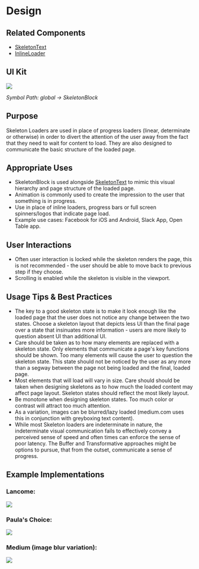 # Design

## Related Components

- [SkeletonText](#!/SkeletonText)
- [InlineLoader](#!/InlineLoader)

## UI Kit

![](../../assets/images/components/skeleton-block/skeletonblock-uikit.png)

*Symbol Path: global -> SkeletonBlock*

## Purpose

Skeleton Loaders are used in place of progress loaders (linear, determinate or otherwise) in order to divert the attention of the user away from the fact that they need to wait for content to load. They are also designed to communicate the basic structure of the loaded page.

## Appropriate Uses

- SkeletonBlock is used alongside [SkeletonText](#!/SkeletonText) to mimic this visual hierarchy and page structure of the loaded page.
- Animation is commonly used to create the impression to the user that something is in progress.
- Use in place of inline loaders, progress bars or full screen spinners/logos that indicate page load.
- Example use cases: Facebook for iOS and Android, Slack App, Open Table app.

## User Interactions

- Often user interaction is locked while the skeleton renders the page, this is not recommended - the user should be able to move back to previous step if they choose.
- Scrolling is enabled while the skeleton is visible in the viewport.

## Usage Tips & Best Practices

- The key to a good skeleton state is to make it look enough like the loaded page that the user does not notice any change between the two states. Choose a skeleton layout that depicts less UI than the final page over a state that insinuates more information - users are more likely to question absent UI than additional UI.
- Care should be taken as to how many elements are replaced with a skeleton state. Only elements that communicate a page's key functions should be shown. Too many elements will cause the user to question the skeleton state. This state should not be noticed by the user as any more than a segway between the page not being loaded and the final, loaded page.
- Most elements that will load will vary in size. Care should should be taken when designing skeletons as to how much the loaded content may affect page layout. Skeleton states should reflect the most likely layout.
- Be monotone when designing skeleton states. Too much color or contrast will attract too much attention.
- As a variation, images can be blurred/lazy loaded (medium.com uses this in conjunction with greyboxing text content).
- While most Skeleton loaders are indeterminate in nature, the indeterminate visual communication fails to effectively convey a perceived sense of speed and often times can enforce the sense of poor latency. The Buffer and Transformative approaches might be options to pursue, that from the outset, communicate a sense of progress.

## Example Implementations

### Lancome:

![](../../assets/images/components/skeleton-block/skeletonblock-lancome.png)

### Paula's Choice:

![](../../assets/images/components/skeleton-block/skeletonblock-paulas.png)

### Medium (image blur variation):

![](../../assets/images/components/skeleton-block/skeletonblock-medium.gif)
